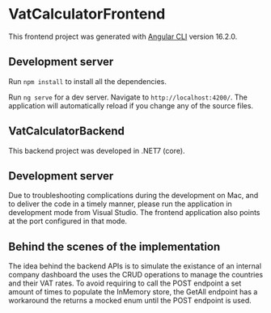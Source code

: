 # VatCalculatorFrontend

This frontend project was generated with [Angular CLI](https://github.com/angular/angular-cli) version 16.2.0.

## Development server

Run `npm install` to install all the dependencies.

Run `ng serve` for a dev server. Navigate to `http://localhost:4200/`. The application will automatically reload if you change any of the source files.

## VatCalculatorBackend

This backend project was developed in .NET7 (core).

## Development server

Due to troubleshooting complications during the development on Mac, and to deliver the code in a timely manner, please run the application in development mode from Visual Studio. The frontend application also points at the port configured in that mode.

## Behind the scenes of the implementation

The idea behind the backend APIs is to simulate the existance of an internal company dashboard the uses the CRUD operations to manage the countries and their VAT rates. To avoid requiring to call the POST endpoint a set amount of times to populate the InMemory store, the GetAll endpoint has a workaround the returns a mocked enum until the POST endpoint is used.

